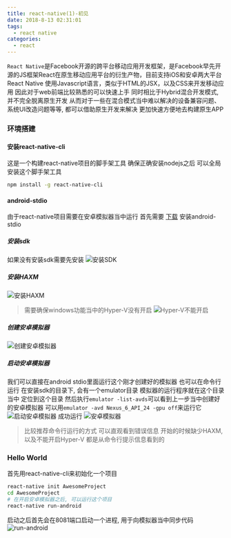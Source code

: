 ```yaml
---
title: react-native(1)-初见
date: 2018-8-13 02:31:01
tags: 
  - react native
categories: 
  - react
---
```

`React Native`是Facebook开源的跨平台移动应用开发框架，是Facebook早先开源的JS框架React在原生移动应用平台的衍生产物，目前支持iOS和安卓两大平台
React Native 使用Javascript语言，类似于HTML的JSX，以及CSS来开发移动应用
因此对于web前端比较熟悉的可以快速上手
同时相比于Hybrid混合开发模式, 并不完全脱离原生开发
从而对于一些在混合模式当中难以解决的设备兼容问题、系统UI改造问题等等, 都可以借助原生开发来解决
更加快速方便地去构建原生APP

<!-- more -->
### 环境搭建
#### 安装react-native-cli
这是一个构建react-native项目的脚手架工具
确保正确安装nodejs之后
可以全局安装这个脚手架工具
```bash
npm install -g react-native-cli
```
#### android-stdio
由于react-native项目需要在安卓模拟器当中运行
首先需要 [下载](http://www.android-studio.org/) 安装android-stdio

##### 安装sdk
如果没有安装sdk需要先安装
![安装SDK](/images/react/android_sdk.png)
##### 安装HAXM
![安装HAXM](/images/react/HAXM_install.png)
> 需要确保windows功能当中的Hyper-V没有开启
![Hyper-V不能开启](/images/react/Hyper-V不能开启.png)

##### 创建安卓模拟器
![创建安卓模拟器](/images/react/Android_Virtual_Device.png)

##### 启动安卓模拟器
我们可以直接在android stdio里面运行这个刚才创建好的模拟器
也可以在命令行运行
在安装sdk的目录下, 会有一个emulator目录
模拟器的运行程序就在这个目录当中
定位到这个目录
然后执行`emulator -list-avds`可以看到上一步当中创建好的安卓模拟器
可以用`emulator -avd Nexus_6_API_24 -gpu off`来运行它
![启动安卓模拟器](/images/react/启动安卓模拟器.png)
成功运行
![安卓模拟器](/images/react/安卓模拟器.png)
> 比较推荐命令行运行的方式
可以直观看到错误信息
开始的时候缺少HAXM, 以及不能开启Hyper-V 都是从命令行提示信息看到的

### Hello World
首先用react-native-cli来初始化一个项目
```bash
react-native init AwesomeProject
cd AwesomeProject
# 在开启安卓模拟器之后, 可以运行这个项目
react-native run-android
```
启动之后首先会在8081端口启动一个进程, 用于向模拟器当中同步代码
![run-android](/images/react/run-android.png)